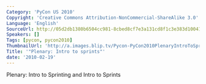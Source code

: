 ```yaml
---
Category: 'PyCon US 2010'
Copyright: 'Creative Commons Attribution-NonCommercial-ShareAlike 3.0'
Language: 'English'
SourceUrl: http://05d2db1380b6504cc981-8cbed8cf7e3a131cd8f1c3e383d10041.r93.cf2.rackcdn.com/pycon-us-2010/292_plenary-intro-to-sprints.m4v
Speakers: []
Tags: [pycon, pycon2010]
ThumbnailUrl: 'http://a.images.blip.tv/Pycon-PyCon2010PlenaryIntroToSprints957-795.jpg'
Title: '"Plenary: Intro to sprints"'
date: '2010-02-19'
---
```

Plenary: Intro to Sprinting and Intro to Sprints

